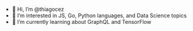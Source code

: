 - 👋 Hi, I’m @thiagocez
- 👀 I’m interested in JS, Go, Python languages, and Data Science topics
- 🌱 I’m currently learning about GraphQL and TensorFlow

<!---
thiagocez/thiagocez is a ✨ special ✨ repository because its `README.md` (this file) appears on your GitHub profile.
You can click the Preview link to take a look at your changes.
--->
